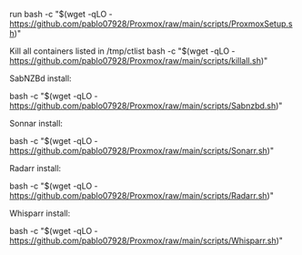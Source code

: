 run 
bash -c "$(wget -qLO - https://github.com/pablo07928/Proxmox/raw/main/scripts/ProxmoxSetup.sh)"

Kill all containers listed in /tmp/ctlist
bash -c "$(wget -qLO - https://github.com/pablo07928/Proxmox/raw/main/scripts/killall.sh)"


SabNZBd install:

bash -c "$(wget -qLO - https://github.com/pablo07928/Proxmox/raw/main/scripts/Sabnzbd.sh)"

Sonnar install:

bash -c "$(wget -qLO - https://github.com/pablo07928/Proxmox/raw/main/scripts/Sonarr.sh)"

Radarr install:

bash -c "$(wget -qLO - https://github.com/pablo07928/Proxmox/raw/main/scripts/Radarr.sh)"


Whisparr install:

bash -c "$(wget -qLO - https://github.com/pablo07928/Proxmox/raw/main/scripts/Whisparr.sh)"
